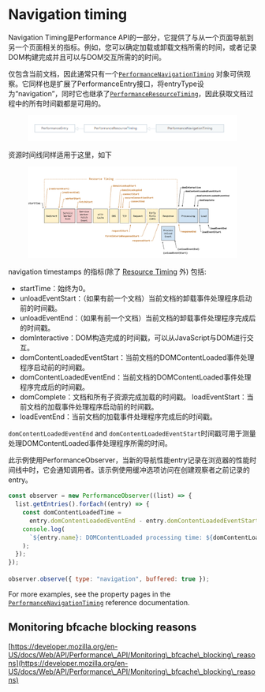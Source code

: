 # Navigation timing

Navigation Timing是Performance API的一部分，它提供了与从一个页面导航到另一个页面相关的指标。例如，您可以确定加载或卸载文档所需的时间，或者记录DOM构建完成并且可以与DOM交互所需的的时间。

&#x20;仅包含当前文档，因此通常只有一个[`PerformanceNavigationTiming`](https://developer.mozilla.org/en-US/docs/Web/API/PerformanceNavigationTiming) 对象可供观察。它同样也是扩展了PerformanceEntry接口，将entryType设为“navigation”，同时它也继承了[`PerformanceResourceTiming`](https://developer.mozilla.org/en-US/docs/Web/API/PerformanceResourceTiming)，因此获取文档过程中的所有时间戳都是可用的。

<figure><img src="../../../../.gitbook/assets/{34575B99-B176-4BB4-8D59-5FEAB347E552}.png" alt=""><figcaption></figcaption></figure>

资源时间线同样适用于这里，如下

<figure><img src="../../../../.gitbook/assets/{05D9B370-1EA0-44BC-8FC4-C6BE76E07963}.png" alt=""><figcaption></figcaption></figure>



&#x20;navigation timestamps 的指标(除了 [Resource Timing](https://developer.mozilla.org/en-US/docs/Web/API/Performance\_API/Resource\_timing) 外) 包括:

* startTime：始终为0。
* &#x20;unloadEventStart：（如果有前一个文档）当前文档的卸载事件处理程序启动前的时间戳。&#x20;
* unloadEventEnd：（如果有前一个文档）当前文档的卸载事件处理程序完成后的时间戳。&#x20;
* domInteractive：DOM构造完成的时间戳，可以从JavaScript与DOM进行交互。&#x20;
* domContentLoadedEventStart：当前文档的DOMContentLoaded事件处理程序启动前的时间戳。&#x20;
* domContentLoadedEventEnd：当前文档的DOMContentLoaded事件处理程序完成后的时间戳。&#x20;
* domComplete：文档和所有子资源完成加载的时间戳。 loadEventStart：当前文档的加载事件处理程序启动前的时间戳。&#x20;
* loadEventEnd：当前文档的加载事件处理程序完成后的时间戳。



&#x20;`domContentLoadedEventEnd` and `domContentLoadedEventStart`时间戳可用于测量处理DOMContentLoaded事件处理程序所需的时间。&#x20;

此示例使用PerformanceObserver，当新的导航性能entry记录在浏览器的性能时间线中时，它会通知调用者。该示例使用缓冲选项访问在创建观察者之前记录的entry。

```javascript
const observer = new PerformanceObserver((list) => {
  list.getEntries().forEach((entry) => {
    const domContentLoadedTime =
      entry.domContentLoadedEventEnd - entry.domContentLoadedEventStart;
    console.log(
      `${entry.name}: DOMContentLoaded processing time: ${domContentLoadedTime}ms`,
    );
  });
});

observer.observe({ type: "navigation", buffered: true });

```

For more examples, see the property pages in the [`PerformanceNavigationTiming`](https://developer.mozilla.org/en-US/docs/Web/API/PerformanceNavigationTiming) reference documentation.



## Monitoring bfcache blocking reasons

[https://developer.mozilla.org/en-US/docs/Web/API/Performance\_API/Monitoring\_bfcache\_blocking\_reasons](https://developer.mozilla.org/en-US/docs/Web/API/Performance\_API/Monitoring\_bfcache\_blocking\_reasons)
